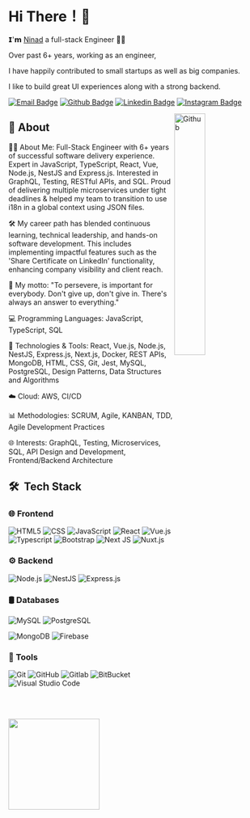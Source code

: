 # Hi There！👋

𝗜'𝗺 [Ninad](https://github.com/NinadMaladkar) a full-stack Engineer 👨‍💻 

Over past 6+ years, working as an engineer,

I have happily contributed to small startups as well as big companies.

I like to build great UI experiences along with a strong backend.

[![Email Badge](https://img.shields.io/badge/-Email-c14438?style=flat-square&logo=Gmail&logoColor=white&link=mailto:maladkar.ninad@gmail.com)](mailto:ninad.dev20@gmail.com)
[![Github Badge](https://img.shields.io/badge/-Github-232323?style=flat-square&logo=Github&logoColor=white&link=https://space.bilibili.com/7708412)](https://github.com/NinadMaladkar)
[![Linkedin Badge](https://img.shields.io/badge/-LinkedIn-blue?style=flat-square&logo=Linkedin&logoColor=white&link=)](https://www.linkedin.com/in/ninad-maladkar/)
[![Instagram Badge](https://img.shields.io/badge/-Instagram-red?style=flat-square&logo=Instagram&logoColor=white&link=)](https://www.linkedin.com/in/ninad-maladkar/)

<img width="35%" align="right" alt="Github" src="https://user-images.githubusercontent.com/48678280/88862734-4903af80-d201-11ea-968b-9c939d88a37c.gif" />

## 🚀 About
👨‍💻 About Me: Full-Stack Engineer with 6+ years of successful software delivery experience. Expert in JavaScript, TypeScript, React, Vue, Node.js, NestJS and Express.js. Interested in GraphQL, Testing, RESTful APIs, and SQL. Proud of delivering multiple microservices under tight deadlines & helped my team to transition to use i18n in a global context using JSON files.

🛠️ My career path has blended continuous learning, technical leadership, and hands-on software development. This includes implementing impactful features such as the 'Share Certificate on LinkedIn' functionality, enhancing company visibility and client reach.

🚀 My motto: "To persevere, is important for everybody. Don't give up, don't give in. There's always an answer to everything."

💻 Programming Languages: JavaScript, TypeScript, SQL

🔧 Technologies & Tools: React, Vue.js, Node.js, NestJS, Express.js, Next.js, Docker, REST APIs, MongoDB, HTML, CSS, Git, Jest, MySQL, PostgreSQL, Design Patterns, Data Structures and Algorithms

☁️ Cloud: AWS, CI/CD

📊 Methodologies: SCRUM, Agile, KANBAN, TDD, Agile Development Practices

🌐 Interests: GraphQL, Testing, Microservices, SQL, API Design and Development, Frontend/Backend Architecture




## 🛠 &nbsp;Tech Stack

### 🌐 Frontend

![HTML5](https://img.shields.io/badge/-HTML5-333333?style=flat&logo=HTML5)
  ![CSS](https://img.shields.io/badge/-CSS-333333?style=flat&logo=CSS3&logoColor=1572B6)
  ![JavaScript](https://img.shields.io/badge/-JavaScript-333333?style=flat&logo=javascript)
    ![React](https://img.shields.io/badge/-React-333333?style=flat&logo=react)
![Vue.js](https://img.shields.io/badge/-Vuejs-333333?style=flat&logo=vue.js)
    ![Typescript](https://img.shields.io/badge/-Typescript-333333?style=flat&logo=typescript)
  ![Bootstrap](https://img.shields.io/badge/-Bootstrap-333333?style=flat&logo=bootstrap&logoColor=563D7C)
  ![Next JS](https://img.shields.io/badge/Next-333333?style=flat&logo=next.js&logoColor=white)
![Nuxt.js](https://img.shields.io/badge/-Nuxt.js-333333?style=flat&logo=Nuxt.js)

### ⚙️ Backend

  ![Node.js](https://img.shields.io/badge/-Node.js-333333?style=flat&logo=node.js)
  ![NestJS](https://img.shields.io/badge/-NestJS-333333?style=flat&logo=NestJs)
  ![Express.js](https://img.shields.io/badge/express.js-333333.svg?style=flat&logo=express&logoColor=%2361DAFB)

### 🛢 Databases
  ![MySQL](https://img.shields.io/badge/-MySQL-333333?style=flat&logo=mysql)
  ![PostgreSQL](https://img.shields.io/badge/-Postgres-333333?style=flat&logo=postgreSQL)

![MongoDB](https://img.shields.io/badge/-MongoDB-333333?style=flat&logo=mongodb)
![Firebase](https://img.shields.io/badge/-Firebase-333333?style=flat&logo=firebase)


### 🔧 Tools

  ![Git](https://img.shields.io/badge/-Git-333333?style=flat&logo=git)
  ![GitHub](https://img.shields.io/badge/-GitHub-333333?style=flat&logo=github)
  ![Gitlab](https://img.shields.io/badge/-GitLab-333333?style=flat&logo=gitlab)
  ![BitBucket](https://img.shields.io/badge/-BitBucket-333333?style=flat&logo=bitbucket&logoColor=blue)
  ![Visual Studio Code](https://img.shields.io/badge/-Visual%20Studio%20Code-333333?style=flat&logo=visual-studio-code&logoColor=007ACC)


  <br /> <br />
    <div>
      <img height="180em" align="center" src="https://github-readme-stats.vercel.app/api/top-langs/?username=NinadMaladkar&theme=buefy&layout=compact&title_color=ffffff&text_color=daf7dc&bg_color=151515" />
    </div>


